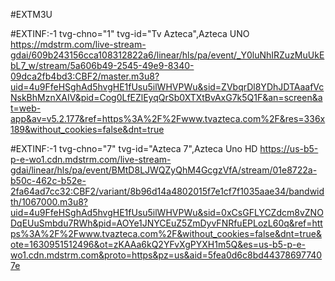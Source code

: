 #EXTM3U

#EXTINF:-1 tvg-chno="1" tvg-id="Tv Azteca",Azteca UNO
https://mdstrm.com/live-stream-gdai/609b243156cca108312822a6/linear/hls/pa/event/_Y0luNhIRZuzMuUkEbL7_w/stream/5a606b49-2545-49e9-8340-09dca2fb4bd3:CBF2/master.m3u8?uid=4u9FfeHSghAd5hvgHE1fUsu5ilWHVPWu&sid=ZVbqrDl8YDhJDTAaafVcNskBhMznXAIV&pid=Cog0LfEZlEyqQrSb0XTXtBvAxG7k5Q1F&an=screen&at=web-app&av=v5.2.177&ref=https%3A%2F%2Fwww.tvazteca.com%2F&res=336x189&without_cookies=false&dnt=true

#EXTINF:-1 tvg-chno="7" tvg-id="Azteca 7",Azteca Uno HD
https://us-b5-p-e-wo1.cdn.mdstrm.com/live-stream-gdai/linear/hls/pa/event/BMtD8LJWQZyQhM4GcgzVfA/stream/01e8722a-b50c-462c-b52e-2fa64ad7cc32:CBF2/variant/8b96d14a4802015f7e1cf7f1035aae34/bandwidth/1067000.m3u8?uid=4u9FfeHSghAd5hvgHE1fUsu5ilWHVPWu&sid=0xCsGFLYCZdcm8vZNODqEUuSmbdu7RWh&pid=AOYe1JNYCEuZ5ZmDyvFNRfuEPLozL60q&ref=https%3A%2F%2Fwww.tvazteca.com%2F&without_cookies=false&dnt=true&ote=1630951512496&ot=zKAAa6kQ2YFvXgPYXH1m5Q&es=us-b5-p-e-wo1.cdn.mdstrm.com&proto=https&pz=us&aid=5fea0d6c8bd443786977407e
